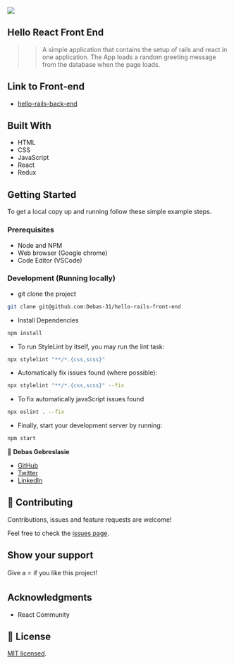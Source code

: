 ![](https://img.shields.io/badge/Microverse-blueviolet)

## Hello React Front End

> >A simple application that contains the setup of rails and react in one application. The App loads a random greeting message from the database when the page loads.

## Link to Front-end
- [hello-rails-back-end](https://github.com/Debas-31/hello-rails-back-end)

## Built With

- HTML
- CSS 
- JavaScript 
- React
- Redux

  
## Getting Started

To get a local copy up and running follow these simple example steps.

### Prerequisites

- Node and NPM
- Web browser (Google chrome)
- Code Editor (VSCode)

### Development (Running locally)

- git clone the project

```bash 
git clone git@github.com:Debas-31/hello-rails-front-end
```

- Install Dependencies

```bash
npm install
```

- To run StyleLint by itself, you may run the lint task:

```bash
npx stylelint "**/*.{css,scss}"
```

- Automatically fix issues found (where possible):

```bash
npx stylelint "**/*.{css,scss}" --fix
```
- To fix automatically javaScript issues found
```bash
npx eslint . --fix
```

- Finally, start your development server by running:

```bash
npm start
```

👤 **Debas Gebreslasie**

- [GitHub](https://github.com/Debas-31)
- [Twitter](https://twitter.com/DEBSH76956492)
- [LinkedIn](https://www.linkedin.com/in/debas-gebrengus)

## 🤝 Contributing

Contributions, issues and feature requests are welcome!

Feel free to check the [issues page](https://github.com/Debas-31/hello-rails-front-end/issues).

## Show your support

Give a ⭐️ if you like this project!

## Acknowledgments
- React Community 

## 📝 License

[MIT licensed](https://github.com/Debas-31/hello-rails-front-end/blob/dev/MIT.md).

